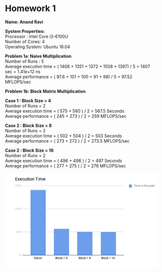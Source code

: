 <h1>Homework 1</h1>

**Name: Anand Ravi**

**System Properties:**<br>
Processor : Intel Core i3-6100U<br>
Number of Cores: 4<br>
Operating System: Ubuntu 16.04<br>

**Problem 1a: Naive Multiplication**<br>
Number of Runs : 5<br>
Average execution time = ( 1408 + 1351 + 1372 + 1508 + 1397) / 5 = 1407 sec = 1.41e+12 ns<br>
Average performance = ( 97.6 + 101 + 100 + 91 + 98) / 5 = 97.52 MFLOPS/sec<br>

**Problem 1b: Block Matrix Multiplication**<br>

**Case 1 : Block Size = 4**<br>
Number of Runs = 2<br>
Average execution time = ( 575 + 560 ) / 2 = 567.5 Seconds<br>
Average performance = ( 245 + 273 ) / 2 = 259 MFLOPS/sec<br>

**Case 2 : Block Size = 8**<br>
Number of Runs = 2<br>
Average execution time = ( 502 + 504 ) / 2 = 503 Seconds<br>
Average performance = ( 273 + 272 ) / 2 = 273.5 MFLOPS/sec<br>

**Case 2 : Block Size = 16**<br>
Number of Runs = 2<br>
Average execution time = ( 496 + 498 ) / 2 = 497 Seconds<br>
Average performance = ( 277 + 275 ) / 2 = 276 MFLOPS/sec<br>

<p align="center">
<img src="https://github.com/anandravi24/Parallel-Computing/blob/master/Single-Thread-BlockvsNaive-Multiplication/graphs/Execution-time.PNG"/>
</p>
